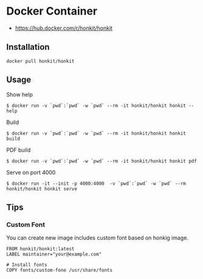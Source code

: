 # Docker Container

- https://hub.docker.com/r/honkit/honkit

## Installation

    docker pull honkit/honkit

## Usage

Show help 

    $ docker run -v `pwd`:`pwd` -w `pwd` --rm -it honkit/honkit honkit --help

Build

    $ docker run -v `pwd`:`pwd` -w `pwd` --rm -it honkit/honkit honkit build

PDF build

    $ docker run -v `pwd`:`pwd` -w `pwd` --rm -it honkit/honkit honkit pdf

Serve on port 4000

    $ docker run -it --init -p 4000:4000  -v `pwd`:`pwd` -w `pwd` --rm  honkit/honkit honkit serve

## Tips

### Custom Font

You can create new image includes custom font based on honkig image.

```
FROM honkit/honkit:latest
LABEL maintainer="your@example.com"

# Install fonts
COPY fonts/custom-fone /usr/share/fonts
```